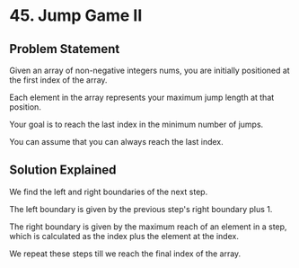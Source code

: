 # 45. Jump Game II

## Problem Statement

Given an array of non-negative integers nums, you are initially positioned at the first index of the array.

Each element in the array represents your maximum jump length at that position.

Your goal is to reach the last index in the minimum number of jumps.

You can assume that you can always reach the last index.

## Solution Explained

We find the left and right boundaries of the next step.

The left boundary is given by the previous step's right boundary plus 1.

The right boundary is given by the maximum reach of an element in a step, which is calculated as the index plus the element at the index.

We repeat these steps till we reach the final index of the array.
